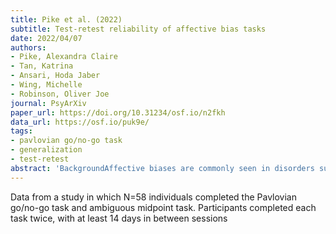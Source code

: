 ```yaml
---
title: Pike et al. (2022)
subtitle: Test-retest reliability of affective bias tasks
date: 2022/04/07
authors:
- Pike, Alexandra Claire
- Tan, Katrina
- Ansari, Hoda Jaber
- Wing, Michelle
- Robinson, Oliver Joe
journal: PsyArXiv
paper_url: https://doi.org/10.31234/osf.io/n2fkh
data_url: https://osf.io/puk9e/
tags:
- pavlovian go/no-go task
- generalization
- test-retest
abstract: 'BackgroundAffective biases are commonly seen in disorders such as depression and anxiety, where individuals may show attention towards and more rapid processing of negative or threatening stimuli. Affective biases have been shown to change with effective intervention: randomized controlled trials into these biases and the mechanisms that underpin them may allow greater understanding of how interventions can be improved and their success be maximized. For trials to be informative, we must have reliable ways of measuring affective bias over time, so we can detect how interventions are changing these biases. In particular, the test-retest reliability of our measures puts an upper bound on our ability to detect effects: thus, in this study, we examine the test-retest reliability of two behavioural tasks that examine affective bias. MethodsWe recruited 58 individuals in an online study who completed these tasks twice, with at least 14 days in between sessions. We analysed reliability of both summary statistics and parameters from computational models using Pearson’s correlations and intra-class correlations. ResultsStandard summary statistic measures from these affective bias tasks had reliability ranging from 0.18 (poor) to 0.49 (moderate). Parameters from computational modelling of these tasks were in many cases less reliable than summary statistics. Embedding the covariance between sessions within the generative modelling framework resulted in higher stability estimates. ConclusionsIn sum, measures from these affective bias tasks are moderately reliable, but further work to improve the reliability of these tasks would improve still further our ability to draw inferences in randomized trials.'
---
```


Data from a study in which N=58 individuals completed the Pavlovian go/no-go task and ambiguous midpoint task. Participants completed each task twice, with at least 14 days in between sessions
